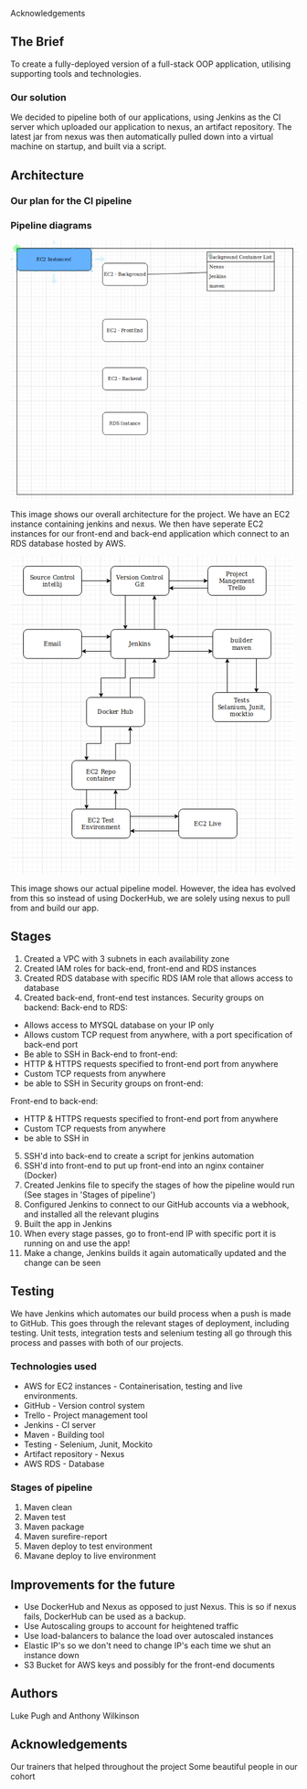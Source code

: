 
Acknowledgements

## The Brief
To create a fully-deployed version of a full-stack OOP application, utilising supporting tools and technologies.

### Our solution
We decided to pipeline both of our applications, using Jenkins as the CI server which uploaded our application to nexus, an artifact repository. The latest jar from nexus was then automatically pulled down into a virtual machine on startup, and built via a script. 

## Architecture

### Our plan for the CI pipeline
### Pipeline diagrams

![Architecture](https://github.com/LukeCharles555/bae-MMAManagement/blob/CI-pipeline/Documentation/OverallArchitecture.png)

This image shows our overall architecture for the project. We have an EC2 instance containing jenkins and nexus. We then have seperate EC2 instances for our front-end and back-end application which connect to an RDS database hosted by AWS.

![Pipeline](https://github.com/LukeCharles555/bae-MMAManagement/blob/CI-pipeline/Documentation/PipelineArchitecure.png)

This image shows our actual pipeline model. However, the idea has evolved from this so instead of using DockerHub, we are solely using nexus to pull from and build our app.

## Stages
1. Created a VPC with 3 subnets in each availability zone
2. Created IAM roles for back-end, front-end and RDS instances
3. Created RDS database with specific RDS IAM role that allows access to database
4. Created back-end, front-end test instances. Security groups on backend:
Back-end to RDS:
* Allows access to MYSQL database on your IP only
* Allows custom TCP request from anywhere, with a port specification of back-end port
* Be able to SSH in
Back-end to front-end:
* HTTP & HTTPS requests specified to front-end port from anywhere
* Custom TCP requests from anywhere
* be able to SSH in
Security groups on front-end:

Front-end to back-end:
* HTTP & HTTPS requests specified to front-end port from anywhere
* Custom TCP requests from anywhere
* be able to SSH in
5. SSH'd into back-end to create a script for jenkins automation
6. SSH'd into front-end to put up front-end into an nginx container (Docker)
7. Created Jenkins file to specify the stages of how the pipeline would run (See stages in 'Stages of pipeline')
8. Configured Jenkins to connect to our GitHub accounts via a webhook, and installed all the relevant plugins
9. Built the app in Jenkins
10. When every stage passes, go to front-end IP with specific port it is running on and use the app!
11. Make a change, Jenkins builds it again automatically updated and the change can be seen


## Testing

We have Jenkins which automates our build process when a push is made to GitHub. This goes through the relevant stages of deployment, including testing. Unit tests, integration tests and selenium testing all go through this process and passes with both of our projects. 


### Technologies used
* AWS for EC2 instances - Containerisation, testing and live environments.
* GitHub - Version control system
* Trello - Project management tool
* Jenkins - CI server
* Maven - Building tool
* Testing - Selenium, Junit, Mockito
* Artifact repository - Nexus
* AWS RDS - Database

### Stages of pipeline
1. Maven clean
2. Maven test
3. Maven package
4. Maven surefire-report
5. Maven deploy to test environment
6. Mavane deploy to live environment

## Improvements for the future
* Use DockerHub and Nexus as opposed to just Nexus. This is so if nexus fails, DockerHub can be used as a backup.
* Use Autoscaling groups to account for heightened traffic
* Use load-balancers to balance the load over autoscaled instances
* Elastic IP's so we don't need to change IP's each time we shut an instance down
* S3 Bucket for AWS keys and possibly for the front-end documents

## Authors
Luke Pugh and Anthony Wilkinson

## Acknowledgements
Our trainers that helped throughout the project 
Some beautiful people in our cohort
